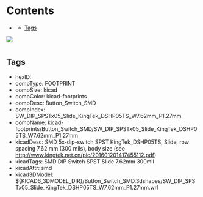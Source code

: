 



Contents
========

* [](#)
	* [Tags](#tags)
  
![][im]
# 

## Tags

- hexID: 
- oompType: FOOTPRINT
- oompSize: kicad
- oompColor: kicad-footprints
- oompDesc: Button_Switch_SMD
- oompIndex: SW_DIP_SPSTx05_Slide_KingTek_DSHP05TS_W7.62mm_P1.27mm
- oompName: kicad-footprints/Button_Switch_SMD/SW_DIP_SPSTx05_Slide_KingTek_DSHP05TS_W7.62mm_P1.27mm
- kicadDesc: SMD 5x-dip-switch SPST KingTek_DSHP05TS, Slide, row spacing 7.62 mm (300 mils), body size  (see http://www.kingtek.net.cn/pic/201601201417455112.pdf)
- kicadTags: SMD DIP Switch SPST Slide 7.62mm 300mil
- kicadAttr: smd
- kicad3DModel: ${KICAD6_3DMODEL_DIR}/Button_Switch_SMD.3dshapes/SW_DIP_SPSTx05_Slide_KingTek_DSHP05TS_W7.62mm_P1.27mm.wrl



[im]: image.png
